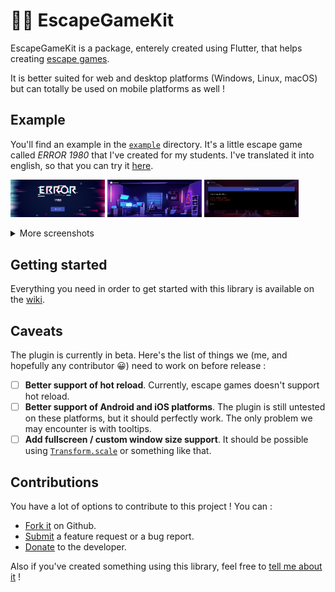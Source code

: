 # 🕵️‍♂️ EscapeGameKit

EscapeGameKit is a package, enterely created using Flutter, that helps creating
[escape games](https://en.wikipedia.org/wiki/Escape_the_room).

It is better suited for web and desktop platforms (Windows, Linux, macOS) but can totally
be used on mobile platforms as well !

## Example

You'll find an example in the [`example`](https://github.com/Skyost/EscapeGameKit/tree/master/example)
directory. It's a little escape game called _ERROR 1980_ that I've created for my students. I've translated
it into english, so that you can try it [here](https://skyost.github.io/EscapeGameKit/game.html).

<img src="https://github.com/Skyost/EscapeGameKit/raw/master/example/screenshots/screenshot-1.png" width="30%"> <img src="https://github.com/Skyost/EscapeGameKit/raw/master/example/screenshots/screenshot-2.png" width="30%"> <img src="https://github.com/Skyost/EscapeGameKit/raw/master/example/screenshots/screenshot-5.png" width="30%">

<details>
  <summary>More screenshots</summary>

  <img src="https://github.com/Skyost/EscapeGameKit/raw/master/example/screenshots/screenshot-3.png" width="30%">
  <img src="https://github.com/Skyost/EscapeGameKit/raw/master/example/screenshots/screenshot-4.png" width="30%">
  <img src="https://github.com/Skyost/EscapeGameKit/raw/master/example/screenshots/screenshot-6.png" width="30%">
  <img src="https://github.com/Skyost/EscapeGameKit/raw/master/example/screenshots/screenshot-7.png" width="30%">
</details>

## Getting started

Everything you need in order to get started with this library is available on the
[wiki](https://github.com/Skyost/EscapeGameKit/wiki).

## Caveats

The plugin is currently in beta. Here's the list of things we (me, and hopefully any contributor 😀)
need to work on before release :

* [ ] **Better support of hot reload**. Currently, escape games doesn't support hot reload.
* [ ] **Better support of Android and iOS platforms**.
  The plugin is still untested on these platforms, but it should perfectly work. The only problem
  we may encounter is with tooltips.
* [ ] **Add fullscreen / custom window size support**. It should be possible using
  [`Transform.scale`](https://api.flutter.dev/flutter/widgets/Transform/Transform.scale.html) or
  something like that.

## Contributions

You have a lot of options to contribute to this project ! You can :

* [Fork it](https://github.com/Skyost/EscapeGameKit/fork) on Github.
* [Submit](https://github.com/Skyost/EscapeGameKit/issues/new/choose) a feature request or a bug report.
* [Donate](https://paypal.me/Skyost) to the developer.

Also if you've created something using this library, feel free to
[tell me about it](https://github.com/Skyost/EscapeGameKit/issues/new?assignees=Skyost&labels=creation&template=created_something.md&title=) !
